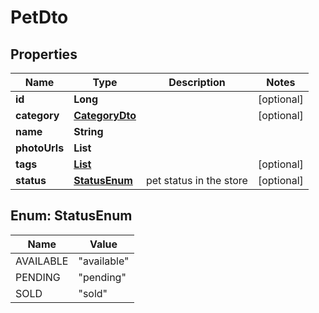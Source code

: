 
# PetDto

## Properties

Name | Type | Description | Notes
------------ | ------------- | ------------- | -------------
**id** | **Long** |  |  [optional]
**category** | [**CategoryDto**](CategoryDto.md) |  |  [optional]
**name** | **String** |  | 
**photoUrls** | **List<String>** |  | 
**tags** | [**List<TagDto>**](TagDto.md) |  |  [optional]
**status** | [**StatusEnum**](#StatusEnum) | pet status in the store |  [optional]



## Enum: StatusEnum

Name | Value
---- | -----
AVAILABLE | &quot;available&quot;
PENDING | &quot;pending&quot;
SOLD | &quot;sold&quot;



